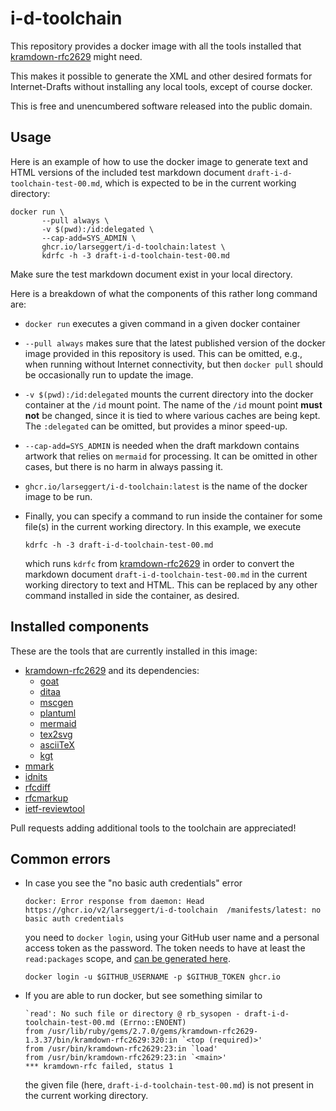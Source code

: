 # i-d-toolchain

This repository provides a docker image with all the tools installed that
[kramdown-rfc2629](https://github.com/cabo/kramdown-rfc2629) might need.

This makes it possible to generate the XML and other desired formats for
Internet-Drafts without installing any local tools, except of course docker.

This is free and unencumbered software released into the public domain.

## Usage

Here is an example of how to use the docker image to generate text and HTML
versions of the included test markdown document
`draft-i-d-toolchain-test-00.md`, which is expected to be in the current working
directory:
``` shell
docker run \
       --pull always \
       -v $(pwd):/id:delegated \
       --cap-add=SYS_ADMIN \
       ghcr.io/larseggert/i-d-toolchain:latest \
       kdrfc -h -3 draft-i-d-toolchain-test-00.md
```

Make sure the test markdown document exist in your local directory.

Here is a breakdown of what the components of this rather long command are:

* `docker run` executes a given command in a given docker container

* `--pull always` makes sure that the latest published version of the docker
  image provided in this repository is used. This can be omitted, e.g., when
  running without Internet connectivity, but then `docker pull` should be
  occasionally run to update the image.

* `-v $(pwd):/id:delegated` mounts the current directory into the docker
  container at the `/id` mount point. The name of the `/id` mount point **must
  not** be changed, since it is tied to where various caches are being kept. The
  `:delegated` can be omitted, but provides a minor speed-up.

* `--cap-add=SYS_ADMIN` is needed when the draft markdown contains artwork that
  relies on `mermaid` for processing. It can be omitted in other cases, but
  there is no harm in always passing it.

* `ghcr.io/larseggert/i-d-toolchain:latest` is the name of the docker image to
  be run.

* Finally, you can specify a command to run inside the container for some
  file(s) in the current working directory. In this example, we execute
  ``` shell
  kdrfc -h -3 draft-i-d-toolchain-test-00.md
  ```
  which runs `kdrfc` from
  [kramdown-rfc2629](https://github.com/cabo/kramdown-rfc2629) in order to
  convert the markdown document `draft-i-d-toolchain-test-00.md` in the current
  working directory to text and HTML. This can be replaced by any other command
  installed in side the container, as desired.

## Installed components

These are the tools that are currently installed in this image:

* [kramdown-rfc2629](https://github.com/cabo/kramdown-rfc2629) and its
  dependencies:
  * [goat](https://github.com/blampe/goat)
  * [ditaa](https://github.com/stathissideris/ditaa)
  * [mscgen](http://www.mcternan.me.uk/mscgen/)
  * [plantuml](https://plantuml.com)
  * [mermaid](https://github.com/mermaid-js/mermaid-cli)
  * [tex2svg](https://github.com/mathjax/mathjax-node-cli)
  * [asciiTeX](https://github.com/larseggert/asciiTeX)
  * [kgt](https://github.com/katef/kgt)
* [mmark](https://github.com/mmarkdown/mmark)
* [idnits](https://tools.ietf.org/tools/idnits/)
* [rfcdiff](https://tools.ietf.org/tools/rfcdiff/)
* [rfcmarkup](https://tools.ietf.org/tools/rfcmarkup/)
* [ietf-reviewtool](https://github.com/larseggert/ietf-reviewtool)

Pull requests adding additional tools to the toolchain are appreciated!

## Common errors

* In case you see the "no basic auth credentials" error
  ```
  docker: Error response from daemon: Head https://ghcr.io/v2/larseggert/i-d-toolchain  /manifests/latest: no basic auth credentials
  ```
  you need to `docker login`, using your GitHub user name and a personal
  access token as the password. The token needs to have at least the
  `read:packages` scope, and [can be generated
  here](https://github.com/settings/tokens/new).
  
  ``` shell
  docker login -u $GITHUB_USERNAME -p $GITHUB_TOKEN ghcr.io
  ```

* If you are able to run docker, but see something similar to
  ```
  `read': No such file or directory @ rb_sysopen - draft-i-d-toolchain-test-00.md (Errno::ENOENT)
  from /usr/lib/ruby/gems/2.7.0/gems/kramdown-rfc2629-1.3.37/bin/kramdown-rfc2629:320:in `<top (required)>'
  from /usr/bin/kramdown-rfc2629:23:in `load'
  from /usr/bin/kramdown-rfc2629:23:in `<main>'
  *** kramdown-rfc failed, status 1
  ```
  the given file (here, `draft-i-d-toolchain-test-00.md`) is not present in the
  current working directory.
  
